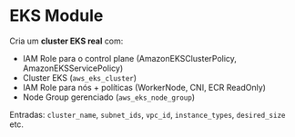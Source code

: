 # EKS Module
Cria um **cluster EKS real** com:
- IAM Role para o control plane (AmazonEKSClusterPolicy, AmazonEKSServicePolicy)
- Cluster EKS (`aws_eks_cluster`)
- IAM Role para nós + políticas (WorkerNode, CNI, ECR ReadOnly)
- Node Group gerenciado (`aws_eks_node_group`)

Entradas: `cluster_name`, `subnet_ids`, `vpc_id`, `instance_types`, `desired_size` etc.
